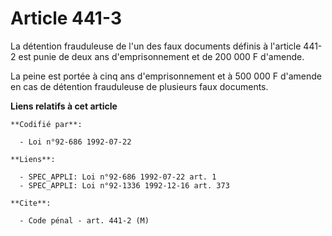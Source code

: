 # Article 441-3

La détention frauduleuse de l'un des faux documents définis à l'article 441-2 est punie de deux ans d'emprisonnement et de
200 000 F d'amende.

La peine est portée à cinq ans d'emprisonnement et à 500 000 F d'amende en cas de détention frauduleuse de plusieurs faux
documents.

**Liens relatifs à cet article**

	**Codifié par**:

	  - Loi n°92-686 1992-07-22

	**Liens**:

	  - SPEC_APPLI: Loi n°92-686 1992-07-22 art. 1
	  - SPEC_APPLI: Loi n°92-1336 1992-12-16 art. 373

	**Cite**:

	  - Code pénal - art. 441-2 (M)
